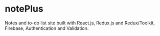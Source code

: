 # notePlus
Notes and to-do list site built with React.js, Redux.js and Redux/Toolkit, Firebase, Authentication and Validation.
